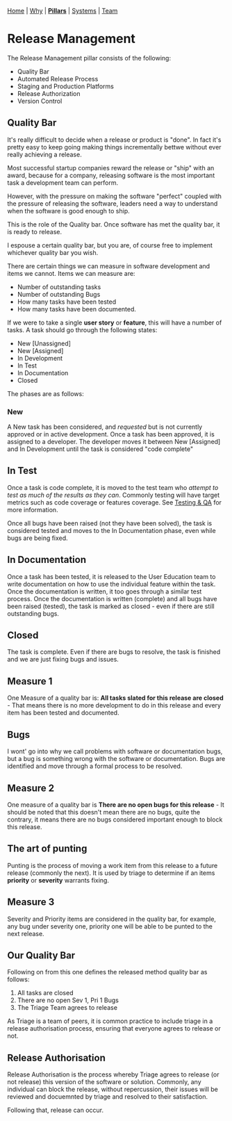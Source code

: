 [Home](README.md) | [Why](why.md) | **[Pillars](pillars.md)** | [Systems](systems.md) | [Team](team-model.md)
# Release Management
The Release Management pillar consists of the following:

* Quality Bar
* Automated Release Process
* Staging and Production Platforms
* Release Authorization
* Version Control

## Quality Bar
It's really difficult to decide when a release or product is "done". In fact it's pretty easy to keep going making things incrementally bettwe without ever really achieving a release.

Most successful startup companies reward the release or "ship" with an award, because for a company, releasing software is the most important task a development team can perform.

However, with the pressure on making the software "perfect" coupled with the pressure of releasing the software, leaders need a way to understand when the software is good enough to ship.

This is the role of the Quality bar. Once software has met the quality bar, it is ready to release.

I espouse a certain quality bar, but you are, of course free to implement whichever quality bar you wish.

There are certain things we can measure in software development and items we cannot. Items we can measure are:

* Number of outstanding tasks
* Number of outstanding Bugs
* How many tasks have been tested
* How many tasks have been documented.

If we were to take a single **user story** or **feature**, this will have a number of tasks. A task should go through the following states:

* New [Unassigned]
* New [Assigned]
* In Development
* In Test
* In Documentation
* Closed

The phases are as follows:

### New
A New task has been considered, and *requested* but is not currently approved or in active development. Once a task has been approved, it is assigned to a developer. The developer moves it between New [Assigned] and In Development until the task is considered "code complete"

## In Test
Once a task is code complete, it is moved to the test team who *attempt to test as much of the results as they can*. Commonly testing will have target metrics such as code coverage or features coverage. See [Testing & QA](testing-qa.md) for more information.

Once all bugs have been raised (not they have been solved), the task is considered tested and moves to the In Documentation phase, even while bugs are being fixed.

## In Documentation
Once a task has been tested, it is released to the User Education team to write documentation on how to use the individual feature within the task. Once the documentation is written, it too goes through a similar test process. Once the documentation is written (complete) and all bugs have been raised (tested), the task is marked as closed - even if there are still outstanding bugs.

## Closed
The task is complete. Even if there are bugs to resolve, the task is finished and we are just fixing bugs and issues. 

## Measure 1
One Measure of a quality bar is: **All tasks slated for this release are closed** - That means there is no more development to do in this release and every item has been tested and documented.

## Bugs
I wont' go into why we call problems with software or documentation bugs, but a bug is something wrong with the software or documentation. Bugs are identified and move through a formal process to be resolved.

## Measure 2
One measure of a quality bar is **There are no open bugs for this release** - It should be noted that this doesn't mean there are no bugs, quite the contrary, it means there are no bugs considered important enough to block this release.

## The art of punting
Punting is the process of moving a work item from this release to a future release (commonly the next). It is used by triage to determine if an items **priority** or **severity** warrants fixing.

## Measure 3
Severity and Priority items are considered in the quality bar, for example, any bug under severity one, priority one will be able to be punted to the next release.

## Our Quality Bar
Following on from this one defines the released method quality bar as follows:

1. All tasks are closed
2. There are no open Sev 1, Pri 1 Bugs
3. The Triage Team agrees to release

As Triage is a team of peers, it is common practice to include triage in a release authorisation process, ensuring that everyone agrees to release or not.

## Release Authorisation
Release Authorisation is the process whereby Triage agrees to release (or not release) this version of the software or solution. Commonly, any individual can block the release, without repercussion, their issues will be reviewed and docuemnted by triage and resolved to their satisfaction.

Following that, release can occur.